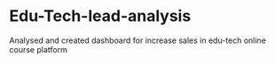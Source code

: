 # Edu-Tech-lead-analysis
Analysed and created dashboard for increase sales in edu-tech online course platform
